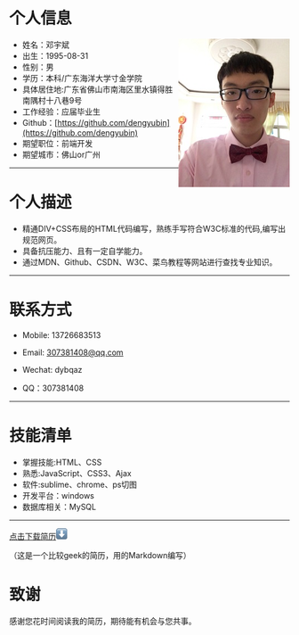 
# 个人信息
 - 姓名：邓宇斌     <img src='src/images/me1.jpg' align='right' style=' width:200px;height:200 px'/>
 - 出生：1995-08-31
 - 性别：男
 - 学历：本科/广东海洋大学寸金学院
 - 具体居住地:广东省佛山市南海区里水镇得胜南隅村十八巷9号
 - 工作经验：应届毕业生
 - Github：[https://github.com/dengyubin](https://github.com/dengyubin)
 - 期望职位：前端开发
 - 期望城市：佛山or广州

---
# 个人描述

- 精通DIV+CSS布局的HTML代码编写，熟练手写符合W3C标准的代码,编写出规范网页。
- 具备抗压能力、且有一定自学能力。
- 通过MDN、Github、CSDN、W3C、菜鸟教程等网站进行查找专业知识。

---
# 联系方式

- Mobile: 13726683513

- Email: 307381408@qq.com

- Wechat: dybqaz

- QQ：307381408



---
# 技能清单
- 掌握技能:HTML、CSS
- 熟悉:JavaScript、CSS3、Ajax
- 软件:sublime、chrome、ps切图
- 开发平台：windows
- 数据库相关：MySQL

---
[点击下载简历](src/images/me.pdf)![download](src/images/down.png "下载简历")

（这是一个比较geek的简历，用的Markdown编写）
# 致谢
感谢您花时间阅读我的简历，期待能有机会与您共事。